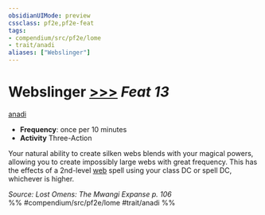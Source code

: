 ```yaml
---
obsidianUIMode: preview
cssclass: pf2e,pf2e-feat
tags:
- compendium/src/pf2e/lome
- trait/anadi
aliases: ["Webslinger"]
---
```

# Webslinger  [>>>](/rules/core-rulebook/chapter-9-playing-the-game.md#Actions "Three-Action") *Feat 13*  
[anadi](/rules/traits/anadi-lome.md)  

- **Frequency**: once per 10 minutes
- **Activity** Three-Action

Your natural ability to create silken webs blends with your magical powers, allowing you to create impossibly large webs with great frequency. This has the effects of a 2nd-level [web](/compendium/spells/web.md) spell using your class DC or spell DC, whichever is higher.

*Source: Lost Omens: The Mwangi Expanse p. 106*  
%% #compendium/src/pf2e/lome #trait/anadi %%